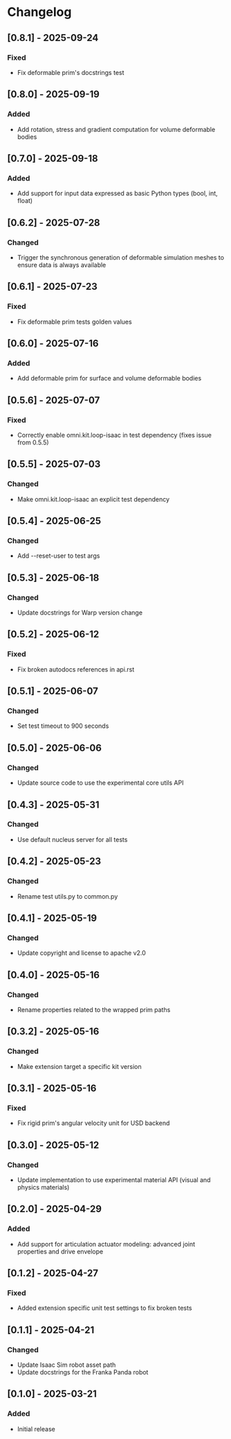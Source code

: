 # Changelog

## [0.8.1] - 2025-09-24
### Fixed
- Fix deformable prim's docstrings test

## [0.8.0] - 2025-09-19
### Added
- Add rotation, stress and gradient computation for volume deformable bodies

## [0.7.0] - 2025-09-18
### Added
- Add support for input data expressed as basic Python types (bool, int, float)

## [0.6.2] - 2025-07-28
### Changed
- Trigger the synchronous generation of deformable simulation meshes to ensure data is always available

## [0.6.1] - 2025-07-23
### Fixed
- Fix deformable prim tests golden values

## [0.6.0] - 2025-07-16
### Added
- Add deformable prim for surface and volume deformable bodies

## [0.5.6] - 2025-07-07
### Fixed
- Correctly enable omni.kit.loop-isaac in test dependency (fixes issue from 0.5.5)

## [0.5.5] - 2025-07-03
### Changed
- Make omni.kit.loop-isaac an explicit test dependency

## [0.5.4] - 2025-06-25
### Changed
- Add --reset-user to test args

## [0.5.3] - 2025-06-18
### Changed
- Update docstrings for Warp version change

## [0.5.2] - 2025-06-12
### Fixed
- Fix broken autodocs references in api.rst

## [0.5.1] - 2025-06-07
### Changed
- Set test timeout to 900 seconds

## [0.5.0] - 2025-06-06
### Changed
- Update source code to use the experimental core utils API

## [0.4.3] - 2025-05-31
### Changed
- Use default nucleus server for all tests

## [0.4.2] - 2025-05-23
### Changed
- Rename test utils.py to common.py

## [0.4.1] - 2025-05-19
### Changed
- Update copyright and license to apache v2.0

## [0.4.0] - 2025-05-16
### Changed
- Rename properties related to the wrapped prim paths

## [0.3.2] - 2025-05-16
### Changed
- Make extension target a specific kit version

## [0.3.1] - 2025-05-16
### Fixed
- Fix rigid prim's angular velocity unit for USD backend

## [0.3.0] - 2025-05-12
### Changed
- Update implementation to use experimental material API (visual and physics materials)

## [0.2.0] - 2025-04-29
### Added
- Add support for articulation actuator modeling: advanced joint properties and drive envelope

## [0.1.2] - 2025-04-27
### Fixed
- Added extension specific unit test settings to fix broken tests

## [0.1.1] - 2025-04-21
### Changed
- Update Isaac Sim robot asset path
- Update docstrings for the Franka Panda robot

## [0.1.0] - 2025-03-21
### Added
- Initial release

